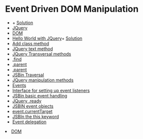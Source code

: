 # Event Driven DOM Manipulation
<ul>
	<li><a href=""></a>+ <a href="">Solution</a></li>
	<li><a href="https://api.jquery.com/">JQuery</a></li>
	<li><a href="https://developer.mozilla.org/en-US/docs/Web/API/Document_Object_Model/Introduction">DOM</a></li>
	<li><a href="https://jsbin.com/koqipux/1/edit">Hello World with JQuery</a>+ <a href="">Solution</a></li>
	<li><a href="https://api.jquery.com/addclass/">Add class method</a></li>
	<li><a href="http://api.jquery.com/text/">JQuery text method</a></li>
	<li><a href="https://api.jquery.com/category/traversing/">JQuery Transversal methods</a></li>
	<li><a href="https://api.jquery.com/find/">.find</a></li>
	<li><a href="https://api.jquery.com/parent/">.parent</a></li>
	<li><a href="https://api.jquery.com/parent/">.parent</a></li>
	<li><a href="https://jsbin.com/finayaf/2/edit">JSBin Traversal</a></li>
	<li><a href="https://api.jquery.com/category/manipulation/">JQuery manipulation methods</a></li>
	<li><a href="https://developer.mozilla.org/en-US/docs/Web/Events">Events</a></li>
	<li><a href="https://learn.jquery.com/events/event-basics/">Interface for setting up event listeners</a></li>
	<li><a href="https://jsbin.com/ciqade/1/edit">JSBin basic event handling</a></li>
	<li><a href="https://api.jquery.com/ready/">JQuery .ready</a></li>
	<li><a href="https://jsbin.com/jeriye/1/edit">JSBIN event objects</a></li>
	<li><a href="https://jsbin.com/rapoxu/3/edit">event.currentTarget</a></li>
	<li><a href="https://jsbin.com/zufere/2/edit">JSBIn the this keyword</a></li>
	<li><a href="https://learn.jquery.com/events/event-delegation/">Event delegation</a></li>

</ul>

<li><a href="https://developer.mozilla.org/en-US/docs/Web/API/Document_Object_Model/Introduction">DOM</a></li>